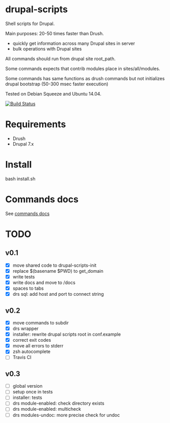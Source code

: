 # drupal-scripts

Shell scripts for Drupal.

Main purposes: 20-50 times faster than Drush. 
- quickly get information across many Drupal sites in server
- bulk operations with Drupal sites

All commands should run from drupal site root_path.

Some commands expects that contrib modules place in sites/all/modules.

Some commands has same functions as drush commands but not initializes drupal bootstrap (50-300 msec faster execution)

Tested on Debian Squeeze and Ubuntu 14.04.

[![Build Status](https://travis-ci.org/popstas/drupal-scripts.svg?branch=0.2)](https://travis-ci.org/popstas/drupal-scripts)

# Requirements
- Drush
- Drupal 7.x

# Install
bash install.sh

# Commands docs
See [commands docs](docs/commands.md)

# TODO
## v0.1
- [x] move shared code to drupal-scripts-init
- [x] replace $(basename $PWD) to get_domain
- [x] write tests
- [x] write docs and move to /docs
- [x] spaces to tabs
- [x] drs sql: add host and port to connect string

## v0.2
- [x] move commands to subdir
- [x] drs wrapper
- [x] installer: rewrite drupal scripts root in conf.example
- [x] correct exit codes
- [x] move all errors to stderr
- [x] zsh autocomplete
- [ ] Travis CI

## v0.3
- [ ] global version
- [ ] setup once in tests
- [ ] installer: tests
- [ ] drs module-enabled: check directory exists
- [ ] drs module-enabled: multicheck
- [ ] drs modules-undoc: more precise check for undoc
